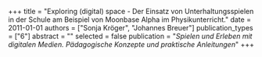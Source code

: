 +++
title = "Exploring (digital) space - Der Einsatz von Unterhaltungsspielen in der Schule am Beispiel von Moonbase Alpha im Physikunterricht."
date = 2011-01-01
authors = ["Sonja Kröger", "Johannes Breuer"]
publication_types = ["6"]
abstract = ""
selected = false
publication = "*Spielen und Erleben mit digitalen Medien. Pädagogische Konzepte und praktische Anleitungen*"
+++

